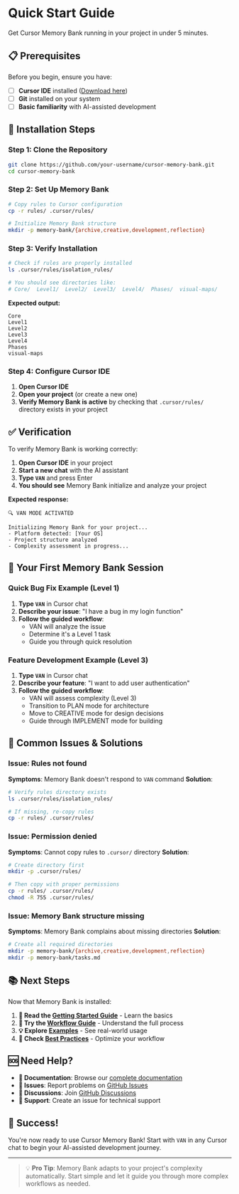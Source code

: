 # Quick Start Guide

Get Cursor Memory Bank running in your project in under 5 minutes.

## 📋 Prerequisites

Before you begin, ensure you have:

- [ ] **Cursor IDE** installed ([Download here](https://cursor.sh/))
- [ ] **Git** installed on your system
- [ ] **Basic familiarity** with AI-assisted development

## 🚀 Installation Steps

### Step 1: Clone the Repository

```bash
git clone https://github.com/your-username/cursor-memory-bank.git
cd cursor-memory-bank
```

### Step 2: Set Up Memory Bank

```bash
# Copy rules to Cursor configuration
cp -r rules/ .cursor/rules/

# Initialize Memory Bank structure
mkdir -p memory-bank/{archive,creative,development,reflection}
```

### Step 3: Verify Installation

```bash
# Check if rules are properly installed
ls .cursor/rules/isolation_rules/

# You should see directories like:
# Core/  Level1/  Level2/  Level3/  Level4/  Phases/  visual-maps/
```

**Expected output:**
```
Core
Level1
Level2
Level3
Level4
Phases
visual-maps
```

### Step 4: Configure Cursor IDE

1. **Open Cursor IDE**
2. **Open your project** (or create a new one)
3. **Verify Memory Bank is active** by checking that `.cursor/rules/` directory exists in your project

## ✅ Verification

To verify Memory Bank is working correctly:

1. **Open Cursor IDE** in your project
2. **Start a new chat** with the AI assistant
3. **Type `VAN`** and press Enter
4. **You should see** Memory Bank initialize and analyze your project

**Expected response:**
```
🔍 VAN MODE ACTIVATED

Initializing Memory Bank for your project...
- Platform detected: [Your OS]
- Project structure analyzed
- Complexity assessment in progress...
```

## 🎯 Your First Memory Bank Session

### Quick Bug Fix Example (Level 1)

1. **Type `VAN`** in Cursor chat
2. **Describe your issue**: "I have a bug in my login function"
3. **Follow the guided workflow**:
   - VAN will analyze the issue
   - Determine it's a Level 1 task
   - Guide you through quick resolution

### Feature Development Example (Level 3)

1. **Type `VAN`** in Cursor chat
2. **Describe your feature**: "I want to add user authentication"
3. **Follow the guided workflow**:
   - VAN will assess complexity (Level 3)
   - Transition to PLAN mode for architecture
   - Move to CREATIVE mode for design decisions
   - Guide through IMPLEMENT mode for building

## 🔧 Common Issues & Solutions

### Issue: Rules not found
**Symptoms**: Memory Bank doesn't respond to `VAN` command
**Solution**:
```bash
# Verify rules directory exists
ls .cursor/rules/isolation_rules/

# If missing, re-copy rules
cp -r rules/ .cursor/rules/
```

### Issue: Permission denied
**Symptoms**: Cannot copy rules to `.cursor/` directory
**Solution**:
```bash
# Create directory first
mkdir -p .cursor/rules/

# Then copy with proper permissions
cp -r rules/ .cursor/rules/
chmod -R 755 .cursor/rules/
```

### Issue: Memory Bank structure missing
**Symptoms**: Memory Bank complains about missing directories
**Solution**:
```bash
# Create all required directories
mkdir -p memory-bank/{archive,creative,development,reflection}
mkdir -p memory-bank/tasks.md
```

## 📚 Next Steps

Now that Memory Bank is installed:

1. **📖 Read the [Getting Started Guide](../user-guide/getting-started.md)** - Learn the basics
2. **🔄 Try the [Workflow Guide](../user-guide/workflow-guide.md)** - Understand the full process
3. **💡 Explore [Examples](../examples/)** - See real-world usage
4. **🎯 Check [Best Practices](../user-guide/best-practices.md)** - Optimize your workflow

## 🆘 Need Help?

- **📖 Documentation**: Browse our [complete documentation](../)
- **🐛 Issues**: Report problems on [GitHub Issues](https://github.com/your-username/cursor-memory-bank/issues)
- **💬 Discussions**: Join [GitHub Discussions](https://github.com/your-username/cursor-memory-bank/discussions)
- **📧 Support**: Create an issue for technical support

## 🎉 Success!

You're now ready to use Cursor Memory Bank! Start with `VAN` in any Cursor chat to begin your AI-assisted development journey.

---

> 💡 **Pro Tip**: Memory Bank adapts to your project's complexity automatically. Start simple and let it guide you through more complex workflows as needed.